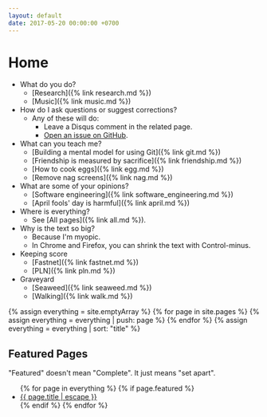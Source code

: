 ```yaml
---
layout: default
date: 2017-05-20 00:00:00 +0700
---
```


# Home

- What do you do?
    - [Research]({% link research.md %})
    - [Music]({% link music.md %})
- How do I ask questions or suggest corrections?
    - Any of these will do:
        - Leave a Disqus comment in the related page.
        - [Open an issue on GitHub](https://github.com/edom/edom.github.io/issues).
- What can you teach me?
    - [Building a mental model for using Git]({% link git.md %})
    - [Friendship is measured by sacrifice]({% link friendship.md %})
    - [How to cook eggs]({% link egg.md %})
    - [Remove nag screens]({% link nag.md %})
- What are some of your opinions?
    - [Software engineering]({% link software_engineering.md %})
    - [April fools' day is harmful]({% link april.md %})
- Where is everything?
    - See [All pages]({% link all.md %}).
- Why is the text so big?
    - Because I'm myopic.
    - In Chrome and Firefox, you can shrink the text with Control-minus.
- Keeping score
    - [Fastnet]({% link fastnet.md %})
    - [PLN]({% link pln.md %})
- Graveyard
    - [Seaweed]({% link seaweed.md %})
    - [Walking]({% link walk.md %})

{% assign everything = site.emptyArray %}
{% for page in site.pages %}
{% assign everything = everything | push: page %}
{% endfor %}
{% assign everything = everything | sort: "title" %}

## Featured Pages

"Featured" doesn't mean "Complete".
It just means "set apart".

<ul>
{% for page in everything %}
{% if page.featured %}
<li><a href="{{ page.url }}">{{ page.title | escape }}</a></li>
{% endif %}
{% endfor %}
</ul>

